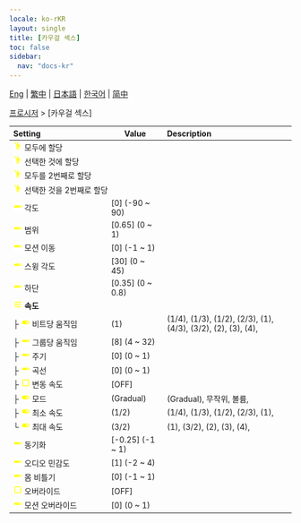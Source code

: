 ```yaml
---
locale: ko-rKR
layout: single
title: [카우걸 섹스]
toc: false
sidebar:
  nav: "docs-kr"
---
```

[Eng](/dancexr/menu/2025.4/motion/cowgirl_sex) | [繁中](/tw/dancexr/menu/2025.4/motion/cowgirl_sex) | [日本語](/jp/dancexr/menu/2025.4/motion/cowgirl_sex) | [한국어](/kr/dancexr/menu/2025.4/motion/cowgirl_sex) | [简中](/zh/dancexr/menu/2025.4/motion/cowgirl_sex)

[프로시저](../menu#프로시저) > [카우걸 섹스]



| Setting | Value | Description |
| :--- | --- | :--- |
|<nobr><img src="/images/icon/ic_motion.png" alt="motion icon"/> 모두에 할당</nobr>|| 
|<nobr><img src="/images/icon/ic_motion.png" alt="motion icon"/> 선택한 것에 할당</nobr>|| 
|<nobr><img src="/images/icon/ic_motion.png" alt="motion icon"/> 모두를 2번째로 할당</nobr>|| 
|<nobr><img src="/images/icon/ic_motion.png" alt="motion icon"/> 선택한 것을 2번째로 할당</nobr>|| 
|<nobr><img src="/images/icon/ic_slider.png" alt="slider icon"/> 각도</nobr>| [0] (-90 ~ 90) | 
|<nobr><img src="/images/icon/ic_slider.png" alt="slider icon"/> 범위</nobr>| [0.65] (0 ~ 1) | 
|<nobr><img src="/images/icon/ic_slider.png" alt="slider icon"/> 모션 이동</nobr>| [0] (-1 ~ 1) | 
|<nobr><img src="/images/icon/ic_slider.png" alt="slider icon"/> 스윙 각도</nobr>| [30] (0 ~ 45) | 
|<nobr><img src="/images/icon/ic_slider.png" alt="slider icon"/> 하단</nobr>| [0.35] (0 ~ 0.8) | 
|<nobr><img src="/images/icon/ic_tune.png" alt="tune icon"/> <b>속도</b></nobr>| | 
|<nobr>├&nbsp;<img src="/images/icon/ic_toggle_on.png" alt="toggle on icon"/> 비트당 움직임</nobr>| (1) | (1/4), (1/3), (1/2), (2/3), (1), (4/3), (3/2), (2), (3), (4), 
|<nobr>├&nbsp;<img src="/images/icon/ic_slider.png" alt="slider icon"/> 그룹당 움직임</nobr>| [8] (4 ~ 32) | 
|<nobr>├&nbsp;<img src="/images/icon/ic_slider.png" alt="slider icon"/> 주기</nobr>| [0] (0 ~ 1) | 
|<nobr>├&nbsp;<img src="/images/icon/ic_slider.png" alt="slider icon"/> 곡선</nobr>| [0] (0 ~ 1) | 
|<nobr>├&nbsp;<img src="/images/icon/ic_check_off.png" alt="check off icon"/> 변동 속도</nobr>| [OFF] | 
|<nobr>├&nbsp;<img src="/images/icon/ic_toggle_on.png" alt="toggle on icon"/> 모드</nobr>| (Gradual) | (Gradual), 무작위, 볼륨, 
|<nobr>├&nbsp;<img src="/images/icon/ic_toggle_on.png" alt="toggle on icon"/> 최소 속도</nobr>| (1/2) | (1/4), (1/3), (1/2), (2/3), (1), 
|<nobr>└&nbsp;<img src="/images/icon/ic_toggle_on.png" alt="toggle on icon"/> 최대 속도</nobr>| (3/2) | (1), (3/2), (2), (3), (4), 
|<nobr><img src="/images/icon/ic_slider.png" alt="slider icon"/> 동기화</nobr>| [-0.25] (-1 ~ 1) | 
|<nobr><img src="/images/icon/ic_slider.png" alt="slider icon"/> 오디오 민감도</nobr>| [1] (-2 ~ 4) | 
|<nobr><img src="/images/icon/ic_slider.png" alt="slider icon"/> 몸 비틀기</nobr>| [0] (-1 ~ 1) | 
|<nobr><img src="/images/icon/ic_check_off.png" alt="check off icon"/> 오버라이드</nobr>| [OFF] | 
|<nobr><img src="/images/icon/ic_slider.png" alt="slider icon"/> 모션 오버라이드</nobr>| [0] (0 ~ 1) | 
